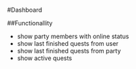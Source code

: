 #Dashboard

##Functionallity
- show party members with online status
- show last finished quests from user
- show last finished quests from party
- show active quests

